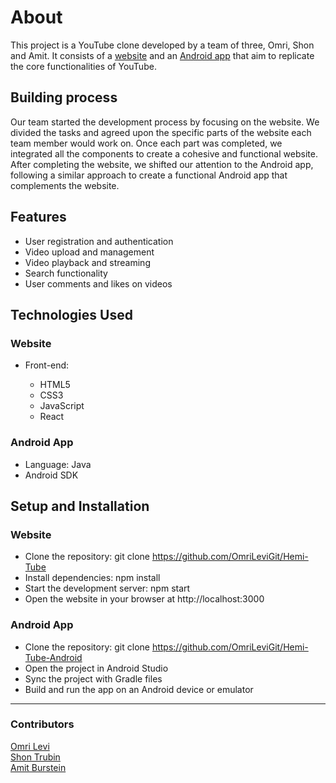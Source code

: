 # About
This project is a YouTube clone developed by a team of three, Omri, Shon and Amit. It consists of a [website](https://github.com/OmriLeviGit/Hemi-Tube) and an [Android app](https://github.com/OmriLeviGit/Hemi-Tube-Android) that aim to replicate the core functionalities of YouTube.

## Building process

Our team started the development process by focusing on the website. We divided the tasks and agreed upon the specific parts of the website each team member would work on. Once each part was completed, we integrated all the components to create a cohesive and functional website. After completing the website, we shifted our attention to the Android app, following a similar approach to create a functional Android app that complements the website.

## Features

- User registration and authentication
- Video upload and management
- Video playback and streaming
- Search functionality
- User comments and likes on videos

## Technologies Used
### Website

- Front-end:

  - HTML5
  - CSS3
  - JavaScript
  - React

### Android App

- Language: Java
- Android SDK

## Setup and Installation
### Website

- Clone the repository: git clone https://github.com/OmriLeviGit/Hemi-Tube
- Install dependencies: npm install
- Start the development server: npm start
- Open the website in your browser at http://localhost:3000

### Android App

- Clone the repository: git clone https://github.com/OmriLeviGit/Hemi-Tube-Android
- Open the project in Android Studio
- Sync the project with Gradle files
- Build and run the app on an Android device or emulator

---

### Contributors

[Omri Levi](https://github.com/OmriLeviGit)  
[Shon Trubin](https://github.com/ShonTrubin)  
[Amit Burstein](https://github.com/amitbrown21)  
